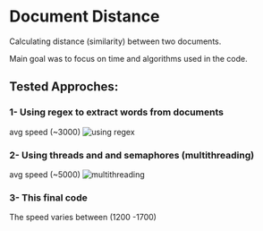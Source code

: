 # Document Distance

Calculating distance (similarity) between two documents. 
<html>
<html>
Main goal was to focus on time and algorithms used in the code.

## Tested Approches:
### 1- Using regex to extract words from documents
avg speed (~3000)
![using regex](https://github.com/monaya37/DocumentDistance-Bonus-/assets/104372219/94c18cd7-26e8-409e-8e8c-383a117f7e4e)

### 2- Using threads and and semaphores (multithreading) 
avg speed (~5000)
![multithreading](https://github.com/monaya37/DocumentDistance-Bonus-/assets/104372219/9a28f629-da2f-468d-8438-363186e0a080)

### 3- This final code 
The speed varies between (1200 -1700)

